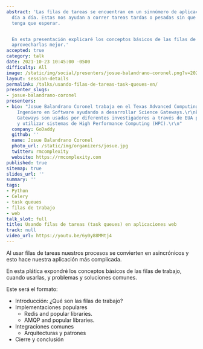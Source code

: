 ```yaml
---
abstract: 'Las filas de tareas se encuentran en un sinnúmero de aplicaciones que usamos
  día a día. Estas nos ayudan a correr tareas tardas o pesadas sin que el usuario
  tenga que esperar.


  En esta presentación explicaré los conceptos básicos de las filas de tareas y como
  aprovecharlas mejor.'
accepted: true
category: talk
date: 2021-10-23 10:45:00 -0500
difficulty: All
image: /static/img/social/presenters/josue-balandrano-coronel.png?v=2021-10-01
layout: session-details
permalink: /talks/usando-filas-de-tareas-task-queues-en/
presenter_slugs:
- josue-balandrano-coronel
presenters:
- bio: "Josue Balandrano Coronel trabaja en el Texas Advanced Computing Center como
    Ingeniero en Software ayudando a desarrollar Science Gateways.\r\nEstas Science
    Gateways son usadas por diferentes investigadores a través de EUA para colaborar
    y utilizar sistemas de High Performance Computing (HPC).\r\n"
  company: GoDaddy
  github: ''
  name: Josue Balandrano Coronel
  photo_url: /static/img/organizers/josue.jpg
  twitter: rmcomplexity
  website: https://rmcomplexity.com
published: true
sitemap: true
slides_url: ''
summary: ''
tags:
- Python
- Celery
- task queues
- filas de trabajo
- web
talk_slot: full
title: Usando filas de tareas (task queues) en aplicaciones web
track: null
video_url: https://youtu.be/6y0y88MMtj4
---
```


Al usar filas de tareas nuestros procesos se convierten en asincrónicos y esto hace nuestra aplicación más complicada.

En esta plática expondré los conceptos básicos de las filas de trabajo, cuando usarlas, y problemas y soluciones comunes.

Este será el formato:

- Introducción: ¿Qué son las filas de trabajo?
- Implementaciones populares
  - Redis and popular libraries.
  - AMQP and popular libraries.
- Integraciones comunes
  - Arquitecturas y patrones
- Cierre y conclusión

